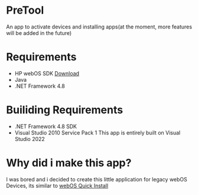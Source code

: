 # PreTool
An app to activate devices and installing apps(at the moment, more features will be added in the future)
# Requirements
- HP webOS SDK [Download](https://sdk.webosarchive.org)
- Java
- .NET Framework 4.8 
# Builiding Requirements
- .NET Framework 4.8 SDK
- Visual Studio 2010 Service Pack 1
This app is entirely built on Visual Studio 2022
# Why did i make this app?
I was bored and i decided to create this little application for legacy webOS Devices, its similar to [webOS Quick Install](https://github.com/JayCanuck/webos-quick-install)
